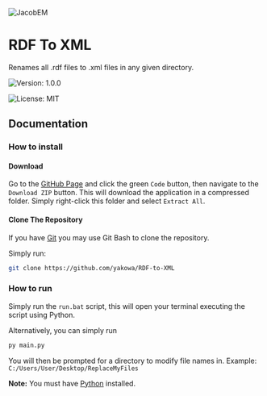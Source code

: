 ![JacobEM](https://jacobem.com/assets/media/JacobEM.png)

# RDF To XML

Renames all .rdf files to .xml files in any given directory.

![Version: 1.0.0](https://img.shields.io/badge/Version-1.0.0-00e0a7)

![License: MIT](https://img.shields.io/badge/License-MIT-776bff)


## Documentation

### How to install

#### Download

Go to the [GitHub Page](https://github.com/yakowa/RDF-to-XML) and click the green `Code` button, then navigate to the `Download ZIP` button. This will download the application in a compressed folder. Simply right-click this folder and select `Extract All`.

#### Clone The Repository

If you have [Git](https://git-scm.com/) you may use Git Bash to clone the repository.

Simply run:
```bash
git clone https://github.com/yakowa/RDF-to-XML
```


### How to run

Simply run the `run.bat` script, this will open your terminal executing the script using Python.

Alternatively, you can simply run
```bash
py main.py
```

You will then be prompted for a directory to modify file names in. Example: `C:/Users/User/Desktop/ReplaceMyFiles`

**Note:** You must have [Python](https://www.python.org/) installed.
